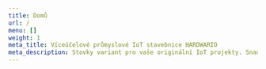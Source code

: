 ```yaml
---
title: Domů
url: /
menu: []
weight: 1
meta_title: Víceúčelové průmyslové IoT stavebnice HARDWARIO
meta_description: Stovky variant pro vaše originální IoT projekty. Snadné sestavení, nízká spotřeba a různé možnosti připojení k internetu.
---
```

